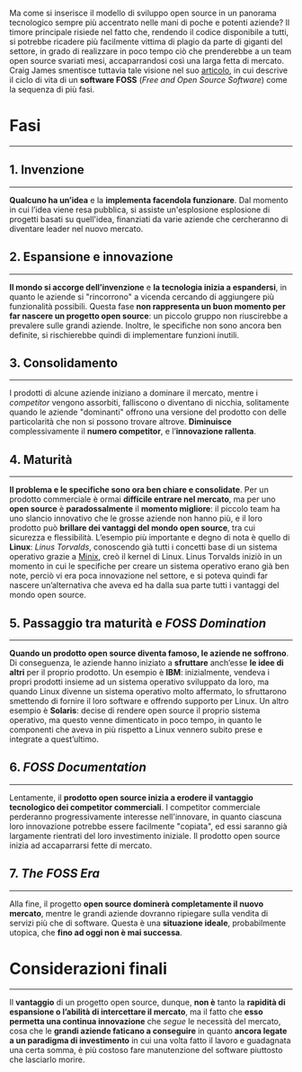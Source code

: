 Ma come si inserisce il modello di sviluppo open source in un panorama tecnologico sempre più accentrato nelle mani di poche e potenti aziende?
Il timore principale risiede nel fatto che, rendendo il codice disponibile a tutti, si potrebbe ricadere più facilmente vittima di plagio da parte di giganti del settore, in grado di realizzare in poco tempo ciò che prenderebbe a un team open source svariati mesi, accaparrandosi così una larga fetta di mercato.
Craig James smentisce tuttavia tale visione nel suo [articolo](https://web.archive.org/web/20081015010505/http://www.moonviewscientific.com/essays/software_lifecycle.htm), in cui descrive il ciclo di vita di un **software FOSS** (*Free and Open Source Software*) come la sequenza di più fasi.

# Fasi
---
## 1. Invenzione
---
**Qualcuno ha un’idea** e la **implementa facendola funzionare**.
Dal momento in cui l’idea viene resa pubblica, si assiste un'esplosione esplosione di progetti basati su quell'idea, finanziati da varie aziende che cercheranno di diventare leader nel nuovo mercato.

## 2. Espansione e innovazione
---
**Il mondo si accorge dell’invenzione** e **la tecnologia inizia a espandersi**, in quanto le aziende si "rincorrono" a vicenda cercando di aggiungere più funzionalità possibili.
Questa fase **non rappresenta un buon momento per far nascere un progetto open source**: un piccolo gruppo non riuscirebbe a prevalere sulle grandi aziende. Inoltre, le specifiche non sono ancora ben definite, si rischierebbe quindi di implementare funzioni inutili.

## 3. Consolidamento
---
I prodotti di alcune aziende iniziano a dominare il mercato, mentre i *competitor* vengono assorbiti, falliscono o diventano di nicchia, solitamente quando le aziende "dominanti" offrono una versione del prodotto con delle particolarità che non si possono trovare altrove.
**Diminuisce** complessivamente il **numero competitor**, e l’**innovazione rallenta**.

## 4. Maturità
---
**Il problema e le specifiche sono ora ben chiare e consolidate**.
Per un prodotto commerciale è ormai **difficile entrare nel mercato**, ma per uno **open source** è **paradossalmente** il **momento migliore**: il piccolo team ha uno slancio innovativo che le grosse aziende non hanno più, e il loro prodotto può **brillare dei vantaggi del mondo open source**, tra cui sicurezza e flessibilità.
L’esempio più importante e degno di nota è quello di **Linux**: *Linus Torvalds*, conoscendo già tutti i concetti base di un sistema operativo grazie a [Minix](https://en.wikipedia.org/wiki/Minix#MINIX_1.0), creò il kernel di Linux. 
Linus Torvalds iniziò in un momento in cui le specifiche per creare un sistema operativo erano già ben note, perciò vi era poca innovazione nel settore, e si poteva quindi far nascere un’alternativa che aveva ed ha dalla sua parte tutti i vantaggi del mondo open source.

## 5. Passaggio tra maturità e *FOSS Domination*
---
**Quando un prodotto open source diventa famoso, le aziende ne soffrono**.
Di conseguenza, le aziende hanno iniziato a **sfruttare** anch’esse **le idee di altri** per il proprio prodotto.
Un esempio è **IBM**: inizialmente, vendeva i propri prodotti insieme ad un sistema operativo sviluppato da loro, ma quando Linux divenne un sistema operativo molto affermato, lo sfruttarono smettendo di fornire il loro software e offrendo supporto per Linux.
Un altro esempio è **Solaris**: decise di rendere open source il proprio sistema operativo, ma questo venne dimenticato in poco tempo, in quanto le componenti che aveva in più rispetto a Linux vennero subito prese e integrate a quest’ultimo.

## 6. *FOSS Documentation*
---
Lentamente, il **prodotto open source inizia a erodere il vantaggio tecnologico dei competitor commerciali**.
I competitor commerciale perderanno progressivamente interesse nell'innovare, in quanto ciascuna loro innovazione potrebbe essere facilmente "copiata", ed essi saranno già  largamente rientrati del loro investimento iniziale.
Il prodotto open source inizia ad accaparrarsi fette di mercato.

## 7. *The FOSS Era*
---
Alla fine, il progetto **open source dominerà completamente il nuovo mercato**, mentre le grandi aziende dovranno ripiegare sulla vendita di servizi più che di software.
Questa è una **situazione ideale**, probabilmente utopica, che **fino ad oggi non è mai successa**.

# Considerazioni finali
---
Il **vantaggio** di un progetto open source, dunque, **non è** tanto la **rapidità di espansione o l’abilità di intercettare il mercato**, ma il fatto che **esso permetta una continua innovazione** che _segue_ le necessità del mercato, cosa che le **grandi aziende faticano a conseguire** in quanto **ancora legate a un paradigma di investimento** in cui una volta fatto il lavoro e guadagnata una certa somma, è più costoso fare manutenzione del software piuttosto che lasciarlo morire.